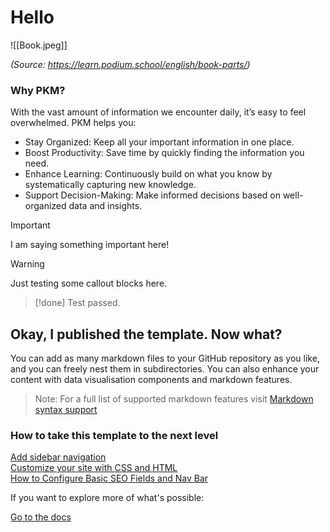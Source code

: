 # Hello

![[Book.jpeg]]

*(Source: https://learn.podium.school/english/book-parts/)*

### Why PKM?

With the vast amount of information we encounter daily, it’s easy to feel overwhelmed. PKM helps you:
- Stay Organized: Keep all your important information in one place.
- Boost Productivity: Save time by quickly finding the information you need.
- Enhance Learning: Continuously build on what you know by systematically capturing new knowledge.
- Support Decision-Making: Make informed decisions based on well-organized data and insights.

> [!important]
> I am saying something important here!

> [!warning]
> Just testing some callout blocks here.

> [!done]
> Test passed.

## Okay, I published the template. Now what?

You can add as many markdown files to your GitHub repository as you like, and you can freely nest them in subdirectories. You can also enhance your content with data visualisation components and markdown features.

> Note: For a full list of supported markdown features visit [Markdown syntax support](https://datahub.io/@olayway/docs/Markdown%20syntax%20support)

### How to take this template to the next level

<div class="middle-button-container">
    <a href="https://datahub.io/@olayway/docs/Add%20sidebar%20navigation" class="middle-button">Add sidebar navigation</a>
</div>

<div class="middle-button-container">
    <a href="https://datahub.io/@olayway/docs/Customize%20Your%20DataHub%20Cloud%20Site%20with%20CSS" class="middle-button">Customize your site with CSS and HTML</a>
</div>

<div class="middle-button-container">
    <a href="https://datahub.io/@olayway/docs/Configuring%20Nav%20bar%20and%20SEO%20fields" class="middle-button">How to Configure Basic SEO Fields and Nav Bar</a>
</div>

If you want to explore more of what's possible:

<div class="middle-button-container">
    <a href="https://datahub.io/@olayway/docs" class="middle-button">Go to the docs</a>
</div>

